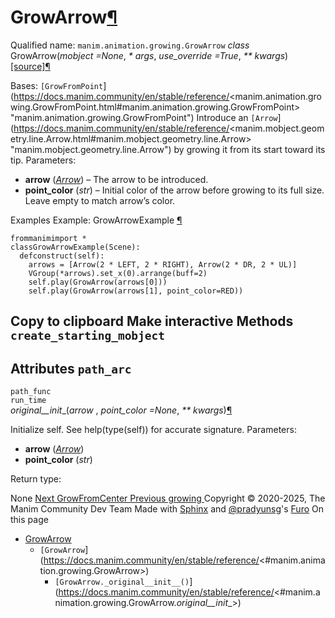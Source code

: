 # GrowArrow[¶](https://docs.manim.community/en/stable/reference/<#growarrow> "Link to this heading")
Qualified name: `manim.animation.growing.GrowArrow`
_class_ GrowArrow(_mobject =None_, _* args_, _use_override =True_, _** kwargs_)[[source]](https://docs.manim.community/en/stable/reference/<../_modules/manim/animation/growing.html#GrowArrow>)[¶](https://docs.manim.community/en/stable/reference/<#manim.animation.growing.GrowArrow> "Link to this definition")
    
Bases: `[GrowFromPoint`](https://docs.manim.community/en/stable/reference/<manim.animation.growing.GrowFromPoint.html#manim.animation.growing.GrowFromPoint> "manim.animation.growing.GrowFromPoint")
Introduce an `[Arrow`](https://docs.manim.community/en/stable/reference/<manim.mobject.geometry.line.Arrow.html#manim.mobject.geometry.line.Arrow> "manim.mobject.geometry.line.Arrow") by growing it from its start toward its tip.
Parameters:
    
  * **arrow** ([_Arrow_](https://docs.manim.community/en/stable/reference/<manim.mobject.geometry.line.Arrow.html#manim.mobject.geometry.line.Arrow> "manim.mobject.geometry.line.Arrow")) – The arrow to be introduced.
  * **point_color** (_str_) – Initial color of the arrow before growing to its full size. Leave empty to match arrow’s color.


Examples
Example: GrowArrowExample [¶](https://docs.manim.community/en/stable/reference/<#growarrowexample>)
```
frommanimimport *
classGrowArrowExample(Scene):
  defconstruct(self):
    arrows = [Arrow(2 * LEFT, 2 * RIGHT), Arrow(2 * DR, 2 * UL)]
    VGroup(*arrows).set_x(0).arrange(buff=2)
    self.play(GrowArrow(arrows[0]))
    self.play(GrowArrow(arrows[1], point_color=RED))

```
Copy to clipboard
Make interactive
Methods
`create_starting_mobject`  
---  
Attributes
`path_arc`  
---  
`path_func`  
`run_time`  
_original__init__(_arrow_ , _point_color =None_, _** kwargs_)[¶](https://docs.manim.community/en/stable/reference/<#manim.animation.growing.GrowArrow._original__init__> "Link to this definition")
    
Initialize self. See help(type(self)) for accurate signature.
Parameters:
    
  * **arrow** ([_Arrow_](https://docs.manim.community/en/stable/reference/<manim.mobject.geometry.line.Arrow.html#manim.mobject.geometry.line.Arrow> "manim.mobject.geometry.line.Arrow"))
  * **point_color** (_str_)


Return type:
    
None
[ Next GrowFromCenter ](https://docs.manim.community/en/stable/reference/<manim.animation.growing.GrowFromCenter.html>) [ Previous growing ](https://docs.manim.community/en/stable/reference/<manim.animation.growing.html>)
Copyright © 2020-2025, The Manim Community Dev Team 
Made with [Sphinx](https://docs.manim.community/en/stable/reference/<https:/www.sphinx-doc.org/>) and [@pradyunsg](https://docs.manim.community/en/stable/reference/<https:/pradyunsg.me>)'s [Furo](https://docs.manim.community/en/stable/reference/<https:/github.com/pradyunsg/furo>)
On this page 
  * [GrowArrow](https://docs.manim.community/en/stable/reference/<#>)
    * `[GrowArrow`](https://docs.manim.community/en/stable/reference/<#manim.animation.growing.GrowArrow>)
      * `[GrowArrow._original__init__()`](https://docs.manim.community/en/stable/reference/<#manim.animation.growing.GrowArrow._original__init__>)


